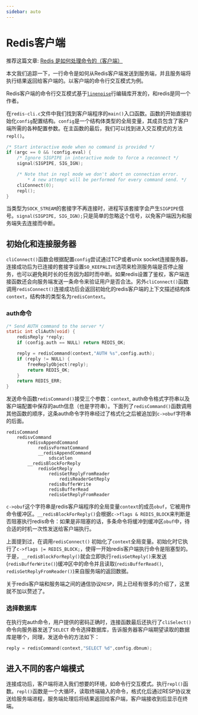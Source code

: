 ```yaml
---
sidebar: auto
---
```


# Redis客户端

推荐这篇文章: [Redis 是如何处理命令的（客户端）](https://www.jianshu.com/p/0944c16b2353)

本文我们追踪一下，一行命令是如何从Redis客户端发送到服务端，并且服务端将执行结果返回给客户端的。以客户端的命令行交互模式为例。

Redis客户端的命令行交互模式基于[`linenoise`](https://github.com/antirez/linenoise)行编辑库开发的，和redis是同一个作者。

在`redis-cli.c`文件中我们找到客户端程序的`main()`入口函数。函数的开始直接初始化`config`配置结构。`config`是一个结构体类型的全局变量，其成员包含了客户端所需的各种配置参数。在主函数的最后，我们可以找到进入交互模式的方法`repl()`。

```c
/* Start interactive mode when no command is provided */
if (argc == 0 && !config.eval) {
    /* Ignore SIGPIPE in interactive mode to force a reconnect */
    signal(SIGPIPE, SIG_IGN);

    /* Note that in repl mode we don't abort on connection error.
        * A new attempt will be performed for every command send. */
    cliConnect(0);
    repl();
}
```
当类型为`SOCK_STREAM`的套接字不再连接时，进程写该套接字会产生`SIGPIPE`信号。`signal(SIGPIPE, SIG_IGN);`只是简单的忽略这个信号，以免客户端因为和服务端失去连接而中断。

## 初始化和连接服务器
`cliConnect()`函数会根据配置`config`尝试通过TCP或者unix socket连接服务器，连接成功后为已连接的套接字设置`SO_KEEPALIVE`选项来检测服务端是否停止服务，也可以避免耗时长的任务因为超时而中断。如果redis设置了鉴权，客户端连接函数还会向服务端发送一条命令来验证用户是否合法。另外`cliConnect()`函数调用`redisConnect()`连接成功后会返回初始化的redis客户端的上下文描述结构体`context`，结构体的类型名为`redisContext`。

### auth命令

```c
/* Send AUTH command to the server */
static int cliAuth(void) {
    redisReply *reply;
    if (config.auth == NULL) return REDIS_OK;

    reply = redisCommand(context,"AUTH %s",config.auth);
    if (reply != NULL) {
        freeReplyObject(reply);
        return REDIS_OK;
    }
    return REDIS_ERR;
}
```
发送命令函数`redisCommand()`接受三个参数：`context`, auth命令格式字符串以及客户端配置中保存的auth信息（也是字符串）。下面列了`redisCommand()`函数调用其他函数的顺序，这条auth命令字符串经过了格式化之后被追加到`c->obuf`字符串的后面。
```
redisCommand
    redisvCommand
        redisvAppendCommand
            redisvFormatCommand
            __redisAppendCommand
                sdscatlen    
        __redisBlockForReply
            redisGetReply
                redisGetReplyFromReader
                    redisReaderGetReply
                redisBufferWrite
                redisBufferRead
                redisGetReplyFromReader
```
`c->obuf`这个字符串是redis客户端程序的全局变量`context`的成员`obuf`，它被用作命令缓冲区。`__redisBlockForReply()`会根据`c->flags & REDIS_BLOCK`来判断是否阻塞执行redis命令：如果是非阻塞的话，多条命令将缓冲到缓冲区`obuf`中，待合适的时机一次性发送给客户端执行。

上面提到过，在调用`redisConnect()` 初始化了`context`全局变量。初始化时它执行了`c->flags |= REDIS_BLOCK;`，使得一开始redis客户端执行命令是阻塞型的。于是，`__redisBlockForReply()`就会立即执行`redisGetReply()`来发送(`redisBufferWrite()`)缓冲区中的命令并且读取(`redisBufferRead()`, `redisGetReplyFromReader()`)来自服务端的返回数据。

关于redis客户端和服务端之间的通信协议`RESP`，网上已经有很多的介绍了，这里就不加以赘述了。

### 选择数据库
在执行完auth命令，用户提供的密码正确时，连接函数最后还执行了`cliSelect()`命令向服务器发送了`SELECT` 命令选择数据库，告诉服务器客户端期望读取的数据库是哪个，同理，发送命令的方法如下：
```c
reply = redisCommand(context,"SELECT %d",config.dbnum);
```

## 进入不同的客户端模式
连接成功后，客户端将进入我们想要的环境，如命令行交互模式。执行`repl()`函数。`repl()`函数是一个大循环，读取终端输入的命令，格式化后通过RESP协议发送给服务端进程，服务端处理后将结果返回给客户端，客户端接收到后显示在终端。





